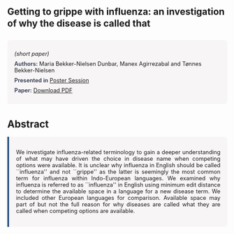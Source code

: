 
<style>    
    h2 {
        margin-top: 0;
        margin-bottom: 1.5rem;
        line-height: 1.3;
    }
    
    h3 {
        margin-top: 2rem;
        margin-bottom: 1rem;
        font-size: 1.4rem;
        font-weight:bold;
    }
    
    .metadata {
        background-color: rgba(96,24,67,0.03);
        padding: 1rem;
        font-size:0.8rem;
        border-radius: 6px;
        margin-bottom: 2rem;
    }
    
    .metadata p {
        margin: 0.5rem 0;
    }
    
    .abstract {
        text-align: justify;
        font-size:0.8rem;
        padding: 1rem;
        background-color: rgba(96,24,67,0.03);
        border-left: 4px solid #2c5282;
        border-radius: 0 6px 6px 0;
    }
    
    strong {
        color: #2d3748;
        font-weight: 600;
    }
</style>
<main role="main">
<h2>Getting to grippe with influenza: an investigation of why the disease is called that</h2>

<section class="metadata">
<p style='font-size:0.8rem'><i>(short paper)</i></p>
<p><strong>Authors:</strong> Maria Bekker-Nielsen Dunbar, Manex Agirrezabal and Tønnes Bekker-Nielsen</p>
<p><strong>Presented in</strong> <a href="/programme/#postersession">Poster Session</a></p>
<p><strong>Paper:</strong> <a href="https://ceur-ws.org/Vol-3834/paper29.pdf">Download PDF</a></p>
</section>

<section>
<h3>Abstract</h3>
<div class="abstract">
<p>We investigate influenza-related terminology to gain a deeper understanding of what may have driven the choice in disease name when competing options were available. It is unclear why influenza in English should be called ``influenza'' and not ``grippe'' as the latter is seemingly the most common term for influenza within Indo-European languages. We examined why influenza is referred to as ``influenza'' in English using minimum edit distance to determine the available space in a language for a new disease term. We included other European languages for comparison. Available space may part of but not the full reason for why diseases are called what they are called when competing options are available.</p>
</div>
</section>
</main>